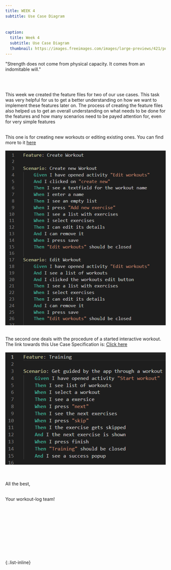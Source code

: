 ```yaml
---
title: WEEK 4
subtitle: Use Case Diagram


caption:
  title: Week 4
  subtitle: Use Case Diagram
  thumbnail: https://images.freeimages.com/images/large-previews/421/polar-bear-calisthenics-1394792.jpg
---
```


<div align="left">
 "Strength does not come from physical capacity. It comes from an indomitable will."
  
  <br><br>
  
This week we created the feature files for two of our use cases.
This task was very helpful for us to get a better understanding on how we want to implement these features later on.
The process of creating the feature files also helped us to get an overall understanding on 
what needs to be done for the features and how many scenarios need to be payed attention for, even for very simple features<br><br>
  
This one is for creating new workouts or editing existing ones. You can find more to it <a href="https://github.com/DHBW-TrainingApp/Blog/blob/main/docs/UCs/createWorkout.md">here</a><br><br>
<img src="./docs/UCs/featureCreate.PNG"/><br><br>

The second one deals with the procedure of a started interactive workout. The link towards this Use Case Specification is: <a href="https://github.com/DHBW-TrainingApp/Blog/blob/main/docs/UCs/Training.md">Click here </a><br><br>
<img src="./docs/UCs/featureTraining.PNG"/>
    
<br><br>
All the best,<br><br>

Your workout-log team!<br><br><br><br><br>

</div>

 <script src="https://utteranc.es/client.js"
          repo="DHBW-TrainingApp/Blog"
          issue-term="pathname"
          label="Blog Comment"
          theme="github-light"
          crossorigin="anonymous"
          async>
  </script>
  
  <br>  <br>  <br>  <br>  <br>
  

{:.list-inline}
